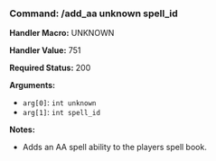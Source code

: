 ### Command: /add_aa unknown spell_id

**Handler Macro:** UNKNOWN

**Handler Value:** 751

**Required Status:** 200

**Arguments:**
- `arg[0]`: `int unknown`
- `arg[1]`: `int spell_id`

**Notes:**
- Adds an AA spell ability to the players spell book.